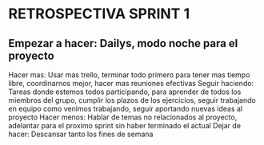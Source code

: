 # RETROSPECTIVA SPRINT 1

## Empezar a hacer: Dailys, modo noche para el proyecto
Hacer mas: Usar mas trello, terminar todo primero para tener mas tiempo libre, coordinarnos mejor, hacer mas reuniones efectivas
Seguir haciendo: Tareas donde estemos todos participando, para aprender de todos los miembros del grupo, cumplir los plazos de los ejercicios, seguir trabajando en equipo como venimos trabajando, seguir aportando nuevas ideas al proyecto
Hacer menos: Hablar de temas no relacionados al proyecto, adelantar para el proximo sprint sin haber terminado el actual
Dejar de hacer: Descansar tanto los fines de semana
